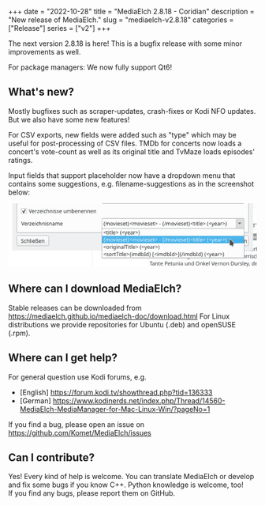 +++
date = "2022-10-28"
title = "MediaElch 2.8.18 - Coridian"
description = "New release of MediaElch."
slug = "mediaelch-v2.8.18"
categories = ["Release"]
series = ["v2"]
+++

The next version 2.8.18 is here! This is a bugfix release with some minor
improvements as well.

For package managers: We now fully support Qt6!


## What's new?

Mostly bugfixes such as scraper-updates, crash-fixes or Kodi NFO updates.
But we also have some new features!

For CSV exports, new fields were added such as "type" which may be useful for
post-processing of CSV files.  TMDb for concerts now loads
a concert's vote-count as well as its original title and TvMaze loads episodes' ratings.

Input fields that support placeholder now have a dropdown menu that
contains some suggestions, e.g. filename-suggestions as in the screenshot below:

![New placeholder dropdown](/images/releases/v2.8.18/MediaElch_v2.8.18_Placeholder_Dropdown.png) 


## Where can I download MediaElch?

Stable releases can be downloaded from <https://mediaelch.github.io/mediaelch-doc/download.html>
For Linux distributions we provide repositories for Ubuntu (.deb) and openSUSE (.rpm).


## Where can I get help?

For general question use Kodi forums, e.g.

  - [English] https://forum.kodi.tv/showthread.php?tid=136333
  - [German] https://www.kodinerds.net/index.php/Thread/14560-MediaElch-MediaManager-for-Mac-Linux-Win/?pageNo=1

If you find a bug, please open an issue on https://github.com/Komet/MediaElch/issues


## Can I contribute?

Yes! Every kind of help is welcome. You can translate MediaElch or develop and
fix some bugs if you know C++.  Python knowledge is welcome, too!  
If you find any bugs, please report them on GitHub.

[changelog]: https://mediaelch.github.io/mediaelch-doc/release-notes.html
